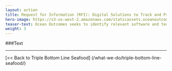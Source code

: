```yaml
---
layout: action
title: Request for Information (RFI): Digital Solutions to Track and Process Key Data Elements and Enhance Seafood Supply Chain Transparency in Artisanal and Industrial Fisheries
hero-image: https://s3-us-west-2.amazonaws.com/staticassets.oceanoutcomes.org/hero+photos/funding-facility-hero.jpg
teaser-text: Ocean Outcomes seeks to identify relevant software and technology options to track Key Data Elements (KDEs) and enhance seafood supply chain transparency as part of its Triple Impact Fisheries Improvement model and sustainable seafood financing model. We are seeking solutions from qualified firms with experience in industrial and artisanal fisheries and their supply chains.
weight: 3
---
```

###Text

-----

[<< Back to Triple Bottom Line Seafood] (/what-we-do/triple-bottom-line-seafood/)

